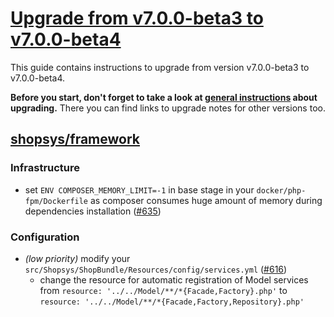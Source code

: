 # [Upgrade from v7.0.0-beta3 to v7.0.0-beta4](https://github.com/shopsys/shopsys/compare/v7.0.0-beta3...v7.0.0-beta4)

This guide contains instructions to upgrade from version v7.0.0-beta3 to v7.0.0-beta4.

**Before you start, don't forget to take a look at [general instructions](/UPGRADE.md) about upgrading.**
There you can find links to upgrade notes for other versions too.

## [shopsys/framework]
### Infrastructure
- set `ENV COMPOSER_MEMORY_LIMIT=-1` in base stage in your `docker/php-fpm/Dockerfile` as composer consumes huge amount of memory during dependencies installation ([#635](https://github.com/shopsys/shopsys/pull/635/files))

### Configuration
- *(low priority)* modify your `src/Shopsys/ShopBundle/Resources/config/services.yml` ([#616](https://github.com/shopsys/shopsys/pull/616))
    - change the resource for automatic registration of Model services from `resource: '../../Model/**/*{Facade,Factory}.php'` to `resource: '../../Model/**/*{Facade,Factory,Repository}.php'`

[shopsys/framework]: https://github.com/shopsys/framework
